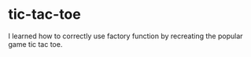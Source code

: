 # tic-tac-toe

I learned how to correctly use factory function by recreating the popular game tic tac toe.